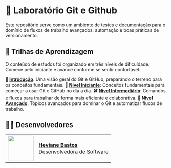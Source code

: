 # 🧪 Laboratório Git e Github

Este repositório serve como um ambiente de testes e documentação para o domínio de fluxos de trabalho avançados, automação e boas práticas de versionamento.

## 🚀 Trilhas de Aprendizagem

O conteúdo de estudos foi organizado em três níveis de dificuldade. Comece pelo iniciante e avance conforme se sentir confortável.

**👋 [Introdução](./Introduction/index.md)**: Uma visão geral do Git e GitHub, preparando o terreno para os conceitos fundamentais.
**🌱 [Nível Iniciante](./Beginner/index.md)**: Conceitos fundamentais para começar a usar Git e GitHub no dia a dia.
**🛠️ [Nível Intermediário](./Intermediate/index.md)**: Comandos e fluxos para trabalhar de forma mais eficiente e colaborativa.
**🌌 [Nível Avançado](./Advanced/index.md)**: Tópicos avançados para dominar o Git e automatizar fluxos de trabalho.

## 👩‍💻 Desenvolvedores

<table>
  <tr>
    <td>
      <img width="80px" align="center" src="https://avatars.githubusercontent.com/heviane"/>
    </td>
    <td align="left">
      <a href="https://github.com/heviane">
        <span><b>Heviane Bastos</b></span>
      </a>
      <br>
      <span>Desenvolvedora de Software</span>
    </td>
  </tr>
</table>
